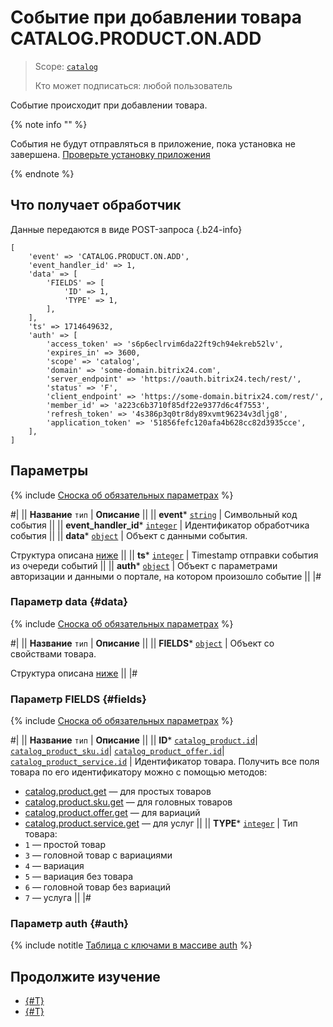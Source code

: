 # Событие при добавлении товара CATALOG.PRODUCT.ON.ADD

> Scope: [`catalog`](../../../scopes/permissions.md)
>
> Кто может подписаться: любой пользователь

Событие происходит при добавлении товара.


{% note info "" %}

События не будут отправляться в приложение, пока установка не завершена. [Проверьте установку приложения](../../../../settings/app-installation/installation-finish.md)

{% endnote %}

## Что получает обработчик

Данные передаются в виде POST-запроса {.b24-info}

```
[
    'event' => 'CATALOG.PRODUCT.ON.ADD',    
    'event_handler_id' => 1,
    'data' => [
        'FIELDS' => [
            'ID' => 1,            
            'TYPE' => 1,
        ],
    ],
    'ts' => 1714649632,
    'auth' => [
        'access_token' => 's6p6eclrvim6da22ft9ch94ekreb52lv',
        'expires_in' => 3600,
        'scope' => 'catalog',
        'domain' => 'some-domain.bitrix24.com',
        'server_endpoint' => 'https://oauth.bitrix24.tech/rest/',
        'status' => 'F',
        'client_endpoint' => 'https://some-domain.bitrix24.com/rest/',
        'member_id' => 'a223c6b3710f85df22e9377d6c4f7553',
        'refresh_token' => '4s386p3q0tr8dy89xvmt96234v3dljg8',
        'application_token' => '51856fefc120afa4b628cc82d3935cce',
    ],
]
```

## Параметры

{% include [Сноска об обязательных параметрах](../../../../_includes/required.md) %}

#|
|| **Название**
`тип` | **Описание** ||
|| **event***
[`string`](../../data-types.md) | Символьный код события ||
|| **event_handler_id***
[`integer`](../../data-types.md) | Идентификатор обработчика события ||
|| **data***
[`object`](../../data-types.md) | Объект с данными события.

Структура описана [ниже](#data) ||
|| **ts***
[`integer`](../../data-types.md) | Timestamp отправки события из очереди событий ||
|| **auth***
[`object`](../../data-types.md) | Объект с параметрами авторизации и данными о портале, на котором произошло событие ||
|#

### Параметр data {#data}

{% include [Сноска об обязательных параметрах](../../../../_includes/required.md) %}

#|
|| **Название**
`тип` | **Описание** ||
|| **FIELDS***
[`object`](../../data-types.md) | Объект со свойствами товара.

Структура описана [ниже](#fields) ||
|#

### Параметр FIELDS {#fields}

{% include [Сноска об обязательных параметрах](../../../../_includes/required.md) %}

#|
|| **Название**
`тип` | **Описание** ||
|| **ID***
[`catalog_product.id`](../../data-types.md#catalog_product)\|
[`catalog_product_sku.id`](../../data-types.md#catalog_product_sku)\|
[`catalog_product_offer.id`](../../data-types.md#catalog_product_offer)\|
[`catalog_product_service.id`](../../data-types.md#catalog_product_service) | Идентификатор товара. Получить все поля товара по его идентификатору можно с помощью методов:
- [catalog.product.get](../catalog-product-get.md) — для простых товаров
- [catalog.product.sku.get](../sku/catalog-product-sku-get.md) — для головных товаров
- [catalog.product.offer.get](../offer/catalog-product-offer-get.md) — для вариаций
- [catalog.product.service.get](../service/catalog-product-service-get.md) — для услуг
||
|| **TYPE***
[`integer`](../../data-types.md) | Тип товара:
- `1` — простой товар
- `3` — головной товар с вариациями
- `4` — вариация
- `5` — вариация без товара
- `6` — головной товар без вариаций
- `7` — услуга
||
|#

### Параметр auth {#auth}

{% include notitle [Таблица с ключами в массиве auth](../../../../_includes/auth-params-in-events.md) %}

## Продолжите изучение

- [{#T}](./catalog-product-on-update.md)
- [{#T}](./catalog-product-on-delete.md)